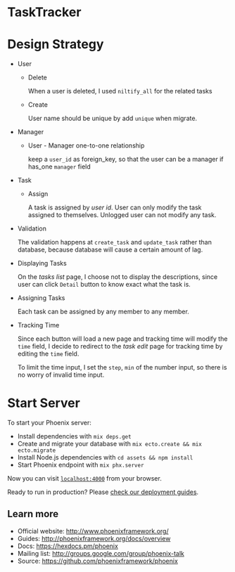 # TaskTracker

# Design Strategy
- User

  - Delete

    When a user is deleted, I used `niltify_all` for the related tasks

  - Create

    User name should be unique by add `unique` when migrate.

- Manager

  - User - Manager one-to-one relationship

    keep a `user_id` as foreign_key, so that the user can be a manager if has_one `manager` field


- Task

  - Assign

    A task is assigned by *user id*. User can only modify the task assigned to themselves. Unlogged user can not modify any task.

- Validation

  The validation happens at `create_task` and `update_task` rather than database, because database will cause a certain amount of lag.

- Displaying Tasks

  On the *tasks list* page, I choose not to display the descriptions, since user can click `Detail` button to know exact what the task is.

- Assigning Tasks

  Each task can be assigned by any member to any member.

- Tracking Time

  Since each button will load a new page and tracking time will modify the `time` field, I decide to redirect to the *task edit* page for tracking time by editing the `time` field.

  To limit the time input, I set the `step`, `min` of the number input, so there is no worry of invalid time input.

# Start Server

To start your Phoenix server:

  * Install dependencies with `mix deps.get`
  * Create and migrate your database with `mix ecto.create && mix ecto.migrate`
  * Install Node.js dependencies with `cd assets && npm install`
  * Start Phoenix endpoint with `mix phx.server`

Now you can visit [`localhost:4000`](http://localhost:4000) from your browser.

Ready to run in production? Please [check our deployment guides](http://www.phoenixframework.org/docs/deployment).

## Learn more

  * Official website: http://www.phoenixframework.org/
  * Guides: http://phoenixframework.org/docs/overview
  * Docs: https://hexdocs.pm/phoenix
  * Mailing list: http://groups.google.com/group/phoenix-talk
  * Source: https://github.com/phoenixframework/phoenix
